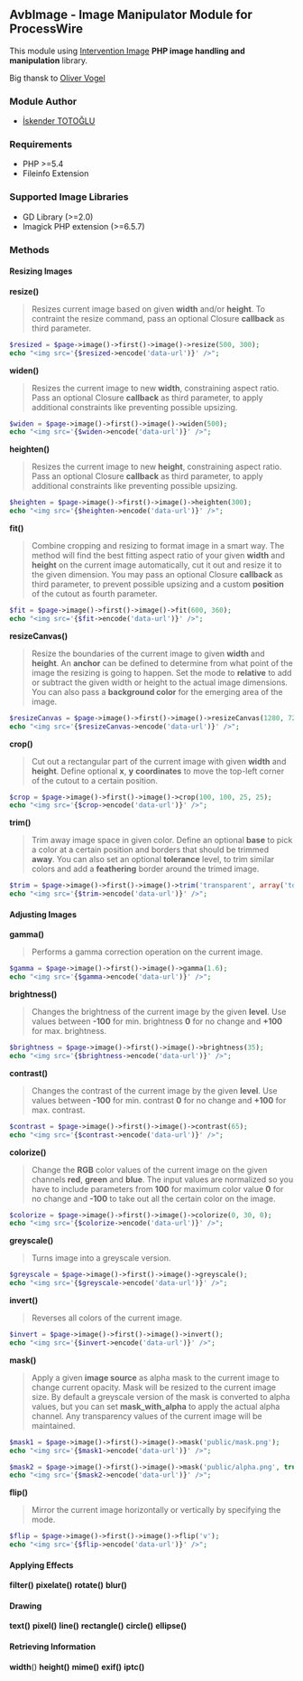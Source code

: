 ## AvbImage - Image Manipulator Module for ProcessWire

This module using [Intervention Image](https://github.com/Intervention/image) **PHP image handling and manipulation** library.

Big thansk to [Oliver Vogel](https://github.com/olivervogel)

### Module Author

* [İskender TOTOĞLU](http://altivebir.com)

### Requirements

- PHP >=5.4
- Fileinfo Extension

### Supported Image Libraries

- GD Library (>=2.0)
- Imagick PHP extension (>=6.5.7)

### Methods
#### Resizing Images

**resize()**

> Resizes current image based on given **width** and/or **height**. To
> contraint the resize command, pass an optional Closure **callback** as
> third parameter.

```php
$resized = $page->image()->first()->image()->resize(500, 300);
echo "<img src='{$resized->encode('data-url')}' />";
```

**widen()**

> Resizes the current image to new **width**, constraining aspect ratio.
> Pass an optional Closure **callback** as third parameter, to apply
> additional constraints like preventing possible upsizing.

```php
$widen = $page->image()->first()->image()->widen(500);
echo "<img src='{$widen->encode('data-url')}' />";
```
**heighten()**

> Resizes the current image to new **height**, constraining aspect ratio.
> Pass an optional Closure **callback** as third parameter, to apply
> additional constraints like preventing possible upsizing.

```php
$heighten = $page->image()->first()->image()->heighten(300);
echo "<img src='{$heighten->encode('data-url')}' />";
```

**fit()**

> Combine cropping and resizing to format image in a smart way. The
> method will find the best fitting aspect ratio of your given **width** and
> **height** on the current image automatically, cut it out and resize it to
> the given dimension. You may pass an optional Closure **callback** as
> third parameter, to prevent possible upsizing and a custom **position** of
> the cutout as fourth parameter.

```php
$fit = $page->image()->first()->image()->fit(600, 360);
echo "<img src='{$fit->encode('data-url')}' />";
```

**resizeCanvas()**

> Resize the boundaries of the current image to given **width** and **height**.
> An **anchor** can be defined to determine from what point of the image the
> resizing is going to happen. Set the mode to **relative** to add or
> subtract the given width or height to the actual image dimensions. You
> can also pass a **background color** for the emerging area of the image.

```php
$resizeCanvas = $page->image()->first()->image()->resizeCanvas(1280, 720, 'center', false, 'ff00ff');
echo "<img src='{$resizeCanvas->encode('data-url')}' />";
```

**crop()**

> Cut out a rectangular part of the current image with given **width**
> and **height**. Define optional **x**, **y** **coordinates** to move
> the top-left corner of the cutout to a certain position.

```php
$crop = $page->image()->first()->image()->crop(100, 100, 25, 25);
echo "<img src='{$crop->encode('data-url')}' />";
```

**trim()**

> Trim away image space in given color. Define an optional **base** to pick
> a color at a certain position and borders that should be trimmed **away**.
> You can also set an optional **tolerance** level, to trim similar colors
> and add a **feathering** border around the trimed image.

```php
$trim = $page->image()->first()->image()->trim('transparent', array('top', 'bottom'));
echo "<img src='{$trim->encode('data-url')}' />";
```

#### Adjusting Images

**gamma()**

> Performs a gamma correction operation on the current image.

```php
$gamma = $page->image()->first()->image()->gamma(1.6);
echo "<img src='{$gamma->encode('data-url')}' />";
```

**brightness()**

> Changes the brightness of the current image by the given **level**. Use
> values between **-100** for min. brightness **0** for no change and 
> **+100** for max. brightness.

```php
$brightness = $page->image()->first()->image()->brightness(35);
echo "<img src='{$brightness->encode('data-url')}' />";
```
**contrast()**

> Changes the contrast of the current image by the given **level**. Use
> values between **-100** for min. contrast **0** for no change and
> **+100** for max. contrast.

```php
$contrast = $page->image()->first()->image()->contrast(65);
echo "<img src='{$contrast->encode('data-url')}' />";
```

**colorize()**

> Change the **RGB** color values of the current image on the given channels
> **red**, **green** and **blue**. The input values are normalized so you have to
> include parameters from **100** for maximum color value **0** for no change
> and **-100** to take out all the certain color on the image.

```php
$colorize = $page->image()->first()->image()->colorize(0, 30, 0);
echo "<img src='{$colorize->encode('data-url')}' />";
```
**greyscale()**

> Turns image into a greyscale version.

```php
$greyscale = $page->image()->first()->image()->greyscale();
echo "<img src='{$greyscale->encode('data-url')}' />";
```

**invert()**

> Reverses all colors of the current image.

```php
$invert = $page->image()->first()->image()->invert();
echo "<img src='{$invert->encode('data-url')}' />";
```

**mask()**

> Apply a given **image source** as alpha mask to the current image to
> change current opacity. Mask will be resized to the current image
> size. By default a greyscale version of the mask is converted to alpha
> values, but you can set **mask_with_alpha** to apply the actual alpha
> channel. Any transparency values of the current image will be
> maintained.

```php
$mask1 = $page->image()->first()->image()->mask('public/mask.png');
echo "<img src='{$mask1->encode('data-url')}' />";

$mask2 = $page->image()->first()->image()->mask('public/alpha.png', true);
echo "<img src='{$mask2->encode('data-url')}' />";
```

**flip()**

> Mirror the current image horizontally or vertically by specifying the
> mode.

```php
$flip = $page->image()->first()->image()->flip('v');
echo "<img src='{$flip->encode('data-url')}' />";
```

#### Applying Effects

**filter()**
**pixelate()**
**rotate()**
**blur()**

#### Drawing

**text()**
**pixel()**
**line()**
**rectangle()**
**circle()**
**ellipse()**

#### Retrieving Information

**width**()
**height()**
**mime()**
**exif()**
**iptc()**